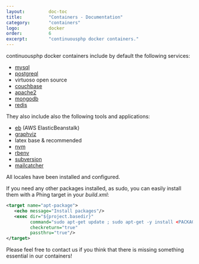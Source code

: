 ```yaml
---
layout:         doc-toc
title:          "Containers - Documentation"
category:       "containers"
logo:           docker 
order:          6
excerpt:        "continuousphp docker containers."
---
```

continuousphp docker containers include by default the following services: 

* [mysql](/documentation/databases/mysql/) 
* [postgreql](/documentation/databases/postgresql/)
* virtuoso open source
* [couchbase](/documentation/nosql/couchbase/)
* [apache2](/documentation/webserver/)
* [mongodb](/documentation/nosql/mongodb/)
* [redis](/documentation/nosql/redis/)

They also include also the following tools and applications:

* [eb](http://docs.aws.amazon.com/elasticbeanstalk/latest/dg/eb-cli3.html) (AWS ElasticBeanstalk)
* [graphviz](http://www.graphviz.org/Documentation.php)
* latex base & recommended 
* [nvm](/documentation/nodejs/) 
* [rbenv](/documentation/ruby/)
* [subversion](https://subversion.apache.org/)
* [mailcatcher](/documentation/emails/mailcatcher/)

All locales have been installed and configured.

If you need any other packages installed, as sudo, you can easily install them with a Phing target in your *build.xml*:

```xml
<target name="apt-package">
   <echo message="Install packages"/>
   <exec dir="${project.basedir}"
         command="sudo apt-get update ; sudo apt-get -y install <PACKAGE_NAME>"
         checkreturn="true"
         passthru="true"/>
</target>
```

Please feel free to contact us if you think that there is missing something essential in our containers!

